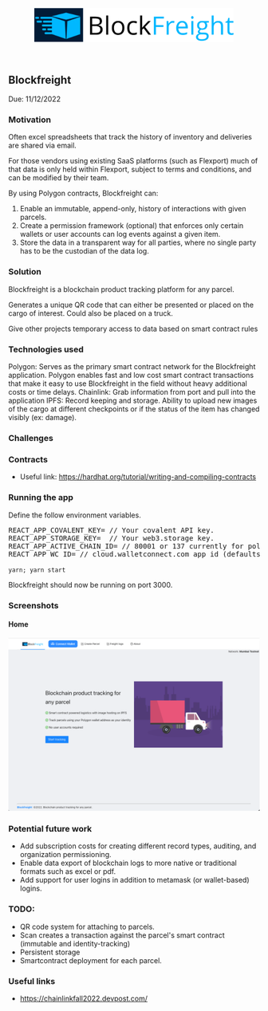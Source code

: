 <p align='center'>
    <img src="./img/logo_trans.png" width=400/>
</p>

<br/>

Blockfreight
---




Due: 11/12/2022


### Motivation

Often excel spreadsheets that track the history of inventory and deliveries are shared via email.

For those vendors using existing SaaS platforms (such as Flexport) much of that data is only held within Flexport, subject to terms and conditions, and can be modified by their team.

By using Polygon contracts, Blockfreight can:
1. Enable an immutable, append-only, history of interactions with given parcels.
2. Create a permission framework (optional) that enforces only certain wallets or user accounts can log events against a given item.
3. Store the data in a transparent way for all parties, where no single party has to be the custodian of the data log.




### Solution

Blockfreight is a blockchain product tracking platform for any parcel.

Generates a unique QR code that can either be presented or placed on the cargo of interest. Could also be placed on a truck.

Give other projects temporary access to data based on smart contract rules

### Technologies used

Polygon: Serves as the primary smart contract network for the Blockfreight application. Polygon enables fast and low cost smart contract transactions that make it easy to use Blockfreight in the field without heavy additional costs or time delays.
Chainlink: Grab information from port and pull into the application
IPFS: Record keeping and storage. Ability to upload new images of the cargo at different checkpoints or if the status of the item has changed visibly (ex: damage).


### Challenges


### Contracts
* Useful link: https://hardhat.org/tutorial/writing-and-compiling-contracts

### Running the app

Define the follow environment variables.

<pre>
REACT_APP_COVALENT_KEY= // Your covalent API key.
REACT_APP_STORAGE_KEY=  // Your web3.storage key.
REACT_APP_ACTIVE_CHAIN_ID= // 80001 or 137 currently for polygon testnet or mainnet (defaults to testnet).
REACT_APP_WC_ID= // cloud.walletconnect.com app id (defaults to a demo app id).
</pre>


`yarn; yarn start`

Blockfreight should now be running on port 3000.


### Screenshots

#### Home
<img src="./img/home.png" width=800 />


### Potential future work
* Add subscription costs for creating different record types, auditing, and organization permissioning.
* Enable data export of blockchain logs to more native or traditional formats such as excel or pdf.
* Add support for user logins in addition to metamask (or wallet-based) logins.



<!--

TODO: research on flexport and determine how to make blockchian compatible.

Demo flow:
Article stating problem
Intro solution / website
Closing (github+future work)


Make smart contract transaction at a checkpoint scan.

Social good idea

(e.g., sustainability, tackling the energy & logistic crises, preventing misinformation). Teams may create an oracle for Filecoin Green data, use Arbol data or build tools to establish information provenance.


-- Sponsors--
Smart contract for delivery or record keeping
Polygon: Low cost smart contract transactions
Chainlink: Grab information from port and pull into the application
IPFS: Record keeping and storage

-->

### TODO:
* QR code system for attaching to parcels.
* Scan creates a transaction against the parcel's smart contract (immutable and identity-tracking)
* Persistent storage 
* Smartcontract deployment for each parcel.


### Useful links
* https://chainlinkfall2022.devpost.com/
